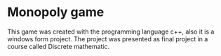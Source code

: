 
<h1>Monopoly game</h1>

This game was created with the programming language c++, also it is a windows form project. The project was presented as final project in a course called Discrete mathematic.
